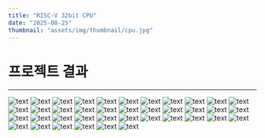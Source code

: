 ```yaml
---
title: "RISC-V 32bit CPU"
date: "2025-08-25"
thumbnail: "assets/img/thumbnail/cpu.jpg"
---
```


# 프로젝트 결과
---

![text](<../../../assets/img/vlsi2/RISC-V 32bit CPU 설계_신상학/슬라이드1.PNG>) ![text](<../../../assets/img/vlsi2/RISC-V 32bit CPU 설계_신상학/슬라이드2.PNG>) ![text](<../../../assets/img/vlsi2/RISC-V 32bit CPU 설계_신상학/슬라이드3.PNG>) ![text](<../../../assets/img/vlsi2/RISC-V 32bit CPU 설계_신상학/슬라이드4.PNG>) ![text](<../../../assets/img/vlsi2/RISC-V 32bit CPU 설계_신상학/슬라이드5.PNG>) ![text](<../../../assets/img/vlsi2/RISC-V 32bit CPU 설계_신상학/슬라이드6.PNG>) ![text](<../../../assets/img/vlsi2/RISC-V 32bit CPU 설계_신상학/슬라이드7.PNG>) ![text](<../../../assets/img/vlsi2/RISC-V 32bit CPU 설계_신상학/슬라이드8.PNG>) ![text](<../../../assets/img/vlsi2/RISC-V 32bit CPU 설계_신상학/슬라이드9.PNG>) ![text](<../../../assets/img/vlsi2/RISC-V 32bit CPU 설계_신상학/슬라이드10.PNG>) ![text](<../../../assets/img/vlsi2/RISC-V 32bit CPU 설계_신상학/슬라이드11.PNG>) ![text](<../../../assets/img/vlsi2/RISC-V 32bit CPU 설계_신상학/슬라이드12.PNG>) ![text](<../../../assets/img/vlsi2/RISC-V 32bit CPU 설계_신상학/슬라이드13.PNG>) ![text](<../../../assets/img/vlsi2/RISC-V 32bit CPU 설계_신상학/슬라이드14.PNG>) ![text](<../../../assets/img/vlsi2/RISC-V 32bit CPU 설계_신상학/슬라이드15.PNG>) ![text](<../../../assets/img/vlsi2/RISC-V 32bit CPU 설계_신상학/슬라이드16.PNG>) ![text](<../../../assets/img/vlsi2/RISC-V 32bit CPU 설계_신상학/슬라이드17.PNG>) ![text](<../../../assets/img/vlsi2/RISC-V 32bit CPU 설계_신상학/슬라이드18.PNG>) ![text](<../../../assets/img/vlsi2/RISC-V 32bit CPU 설계_신상학/슬라이드19.PNG>) ![text](<../../../assets/img/vlsi2/RISC-V 32bit CPU 설계_신상학/슬라이드20.PNG>) ![text](<../../../assets/img/vlsi2/RISC-V 32bit CPU 설계_신상학/슬라이드21.PNG>) ![text](<../../../assets/img/vlsi2/RISC-V 32bit CPU 설계_신상학/슬라이드22.PNG>) ![text](<../../../assets/img/vlsi2/RISC-V 32bit CPU 설계_신상학/슬라이드23.PNG>) ![text](<../../../assets/img/vlsi2/RISC-V 32bit CPU 설계_신상학/슬라이드24.PNG>) ![text](<../../../assets/img/vlsi2/RISC-V 32bit CPU 설계_신상학/슬라이드25.PNG>) ![text](<../../../assets/img/vlsi2/RISC-V 32bit CPU 설계_신상학/슬라이드26.PNG>) ![text](<../../../assets/img/vlsi2/RISC-V 32bit CPU 설계_신상학/슬라이드27.PNG>) ![text](<../../../assets/img/vlsi2/RISC-V 32bit CPU 설계_신상학/슬라이드28.PNG>) ![text](<../../../assets/img/vlsi2/RISC-V 32bit CPU 설계_신상학/슬라이드29.PNG>) ![text](<../../../assets/img/vlsi2/RISC-V 32bit CPU 설계_신상학/슬라이드30.PNG>) ![text](<../../../assets/img/vlsi2/RISC-V 32bit CPU 설계_신상학/슬라이드31.PNG>) ![text](<../../../assets/img/vlsi2/RISC-V 32bit CPU 설계_신상학/슬라이드32.PNG>) ![text](<../../../assets/img/vlsi2/RISC-V 32bit CPU 설계_신상학/슬라이드33.PNG>) ![text](<../../../assets/img/vlsi2/RISC-V 32bit CPU 설계_신상학/슬라이드34.PNG>) ![text](<../../../assets/img/vlsi2/RISC-V 32bit CPU 설계_신상학/슬라이드35.PNG>) ![text](<../../../assets/img/vlsi2/RISC-V 32bit CPU 설계_신상학/슬라이드36.PNG>) ![text](<../../../assets/img/vlsi2/RISC-V 32bit CPU 설계_신상학/슬라이드37.PNG>) ![text](<../../../assets/img/vlsi2/RISC-V 32bit CPU 설계_신상학/슬라이드38.PNG>) ![text](<../../../assets/img/vlsi2/RISC-V 32bit CPU 설계_신상학/슬라이드39.PNG>)
